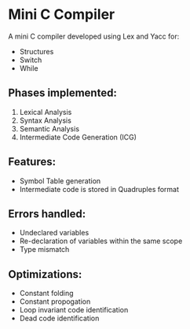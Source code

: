 # Mini C Compiler  
A mini C compiler developed using Lex and Yacc for:  
* Structures  
* Switch  
* While
  
## Phases implemented:  
1. Lexical Analysis  
2. Syntax Analysis  
3. Semantic Analysis  
4. Intermediate Code Generation (ICG)  
  
## Features:  
* Symbol Table generation
* Intermediate code is stored in Quadruples format  
  
## Errors handled:  
* Undeclared variables  
* Re-declaration of variables within the same scope  
* Type mismatch  
  
## Optimizations:  
* Constant folding  
* Constant propogation  
* Loop invariant code identification  
* Dead code identification
